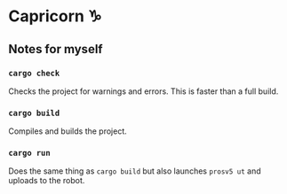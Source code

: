 # Capricorn ♑︎︎

## Notes for myself
### `cargo check`

Checks the project for warnings and errors. This is faster than a full build.

### `cargo build`

Compiles and builds the project.

### `cargo run`

Does the same thing as `cargo build` but also launches `prosv5 ut` and uploads to the robot.
